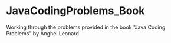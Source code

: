 # JavaCodingProblems_Book
Working through the problems provided in the book "Java Coding Problems" by Anghel Leonard
